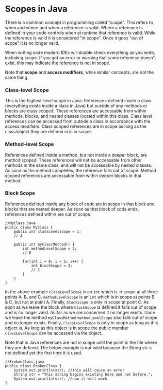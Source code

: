 # Scopes in Java
There is a common concept in programming called "scope". This refers to when and where and when a reference is valid. Where a reference is defined in your code controls when at runtime that reference is valid. While the reference is valid it is considered "in scope". Once it goes "out of scope" it is no longer valid. 

When writing code modern IDEs will double check everything as you write, including scope. If you get an error or warning that some reference doesn't exist, this may indicate the reference is not in scope.

Note that **scope** and **access modifiers**, while similar concepts, are not the same thing. 

### Class-level Scope
This is the highest-level scope in Java. References defined inside a class (everything exists inside a class in Java) but outside of any methods or blocks are class scoped. These references are accessable from within methods, blocks, and nested classes located within this class. Class level references can be accessed from outside a class in accordance with the access modifiers. Class scoped references are in scope as long as the class/object they are defined in is in scope. 

### Method-level Scope
References defined inside a method, but not inside a deeper block, are method scoped. These references will not be accessable from other methods in the same class, and will not be accessable by nested classes. As soon as the method completes, the reference falls out of scope. Method scoped references are accessable from within deeper blocks in that method.

### Block Scope
References defined inside any block of code are in scope in that block and blocks that are nested deeper. As soon as that block of code ends, references defined within are out of scope.

```
//MyClass.java
public class MyClass {
    public int classLevelScope = 1;
    // A
    
    public int myClassMethod() {
        int methodLevelScope = 2;
        // B
        
        for(int i = 0; i < 5; i++) {
            int blockScope = 3;
            // C
        }
    }
}
```
In the above example `classLevelScope` is an `int` which is in scope at all three points A, B, and C. `methodLevelScope` is an `int` which is in scope at points B & C, but not at point A. Finally, `blockScope` is only in scope at point C. As soon as we leave the block where `blockScope` is defined it falls out of scope and is no longer valid. As far as we are concerned it no longer exists. Once we leave the method `myClassMethod` `methodLevelScope` also falls out of scope and no longer exists. Finally, `classLevelScope` is only in scope as long as this object is. As long as this object is in scope the public member `classLevelScope` can be accessed via the object.

Note that in Java references are not in scope until the point in the file where they are defined. The below example is not valid because the String str is not defined yet the first time it is used.
```
//BrokenClass.java
public class BrokenClass {
    System.out.println(str); //this will cause an error
    String str = "This string begins existing here and not before.";
    System.out.println(str); //now it will work
}
```
